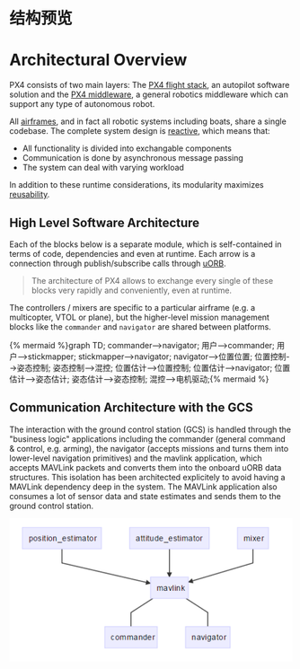 # 结构预览

# Architectural Overview

PX4 consists of two main layers: The [PX4 flight stack](../2_Concepts/flight_stack.md), an autopilot software solution and the [PX4 middleware](../2_Concepts/middleware.md), a general robotics middleware which can support any type of autonomous robot.

All [airframes](airframes-architecture.md), and in fact all robotic systems including boats, share a single codebase. The complete system design is [reactive](http://www.reactivemanifesto.org), which means that:

- All functionality is divided into exchangable components
- Communication is done by asynchronous message passing 
- The system can deal with varying workload

In addition to these runtime considerations, its modularity maximizes [reusability](https://en.wikipedia.org/wiki/Reusability).

## High Level Software Architecture

Each of the blocks below is a separate module, which is self-contained in terms of code, dependencies and even at runtime. Each arrow is a connection through publish/subscribe calls through [uORB](../6_Middleware-and-Architecture/uorb_messaging.md).

> <aside class="tip">
> The architecture of PX4 allows to exchange every single of these blocks very rapidly and conveniently, even at runtime.
> </aside>
>

The controllers / mixers are specific to a particular airframe (e.g. a multicopter, VTOL or plane), but the higher-level mission management blocks like the `commander` and `navigator` are shared between platforms.

{% mermaid %}graph TD;
  commander-->navigator;
  用户-->commander;
  用户-->stickmapper;
  stickmapper-->navigator;
  navigator-->位置位置;
  位置控制-->姿态控制;
  姿态控制-->混控;
 位置估计-->位置控制;
  位置估计-->navigator;
  位置估计-->姿态估计;
  姿态估计-->姿态控制;
  混控-->电机驱动;{% mermaid %}

## Communication Architecture with the GCS

The interaction with the ground control station (GCS) is handled through the "business logic" applications including the commander (general command & control, e.g. arming), the navigator (accepts missions and turns them into lower-level navigation primitives) and the mavlink application, which accepts MAVLink packets and converts them into the onboard uORB data structures. This isolation has been architected explicitely to avoid having a MAVLink dependency deep in the system. The MAVLink application also consumes a lot of sensor data and state estimates and sends them to the ground control station.

![mavlink](../pictures/diagrams/mavlink.png)